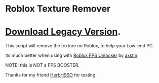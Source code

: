 # Roblox Texture Remover
# [Download Legacy Version](https://github.com/OhRetro/Roblox-Texture-Remover/releases/tag/Legacy).
This script will remove the texture on Roblox, to help your Low-end PC.

Its much better when using with [Roblox FPS Unlocker](https://github.com/axstin/rbxfpsunlocker/releases) by [axstin](https://github.com/axstin).

NOTE: this is NOT a FPS BOOSTER.

Thanks for my friend [HerbHSSO](https://github.com/HerbHSSO) for testing.
